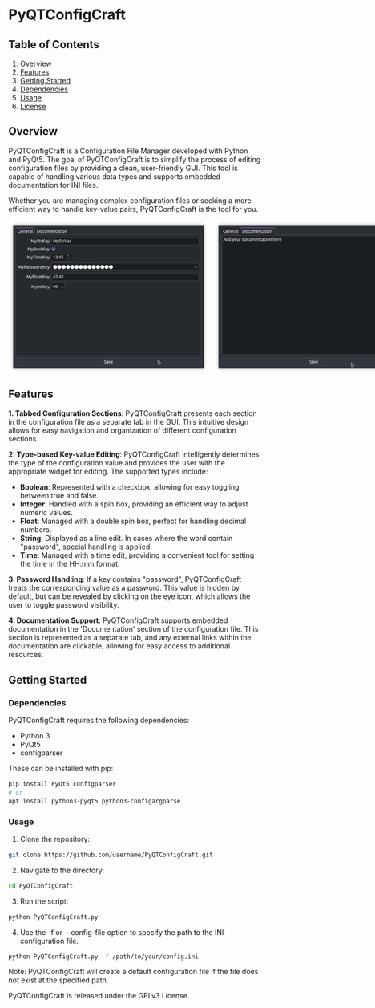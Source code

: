 # PyQTConfigCraft

## Table of Contents
1. [Overview](#overview)
2. [Features](#features)
3. [Getting Started](#getting-started)
4. [Dependencies](#dependencies)
5. [Usage](#usage)
6. [License](#license)

## Overview <a name="overview"></a>
PyQTConfigCraft is a Configuration File Manager developed with Python and PyQt5. The goal of PyQTConfigCraft is to simplify the process of editing configuration files by providing a clean, user-friendly GUI. This tool is capable of handling various data types and supports embedded documentation for INI files. 

Whether you are managing complex configuration files or seeking a more efficient way to handle key-value pairs, PyQTConfigCraft is the tool for you.


<div style="display: flex;">
    <img src="img/ConfigCraft.png" alt="Config craft main" style="width:400px;margin-right:10px;">
    <img src="img/ConfigCraft2.png" alt="Config craft doc" style="width:400px;">
</div>


## Features <a name="features"></a>
**1. Tabbed Configuration Sections**: PyQTConfigCraft presents each section in the configuration file as a separate tab in the GUI. This intuitive design allows for easy navigation and organization of different configuration sections.

**2. Type-based Key-value Editing**: PyQTConfigCraft intelligently determines the type of the configuration value and provides the user with the appropriate widget for editing. The supported types include:

- **Boolean**: Represented with a checkbox, allowing for easy toggling between true and false.
- **Integer**: Handled with a spin box, providing an efficient way to adjust numeric values.
- **Float**: Managed with a double spin box, perfect for handling decimal numbers.
- **String**: Displayed as a line edit. In cases where the word contain "password", special handling is applied.
- **Time**: Managed with a time edit, providing a convenient tool for setting the time in the HH:mm format.

**3. Password Handling**: If a key contains "password", PyQTConfigCraft treats the corresponding value as a password. This value is hidden by default, but can be revealed by clicking on the eye icon, which allows the user to toggle password visibility.

**4. Documentation Support**: PyQTConfigCraft supports embedded documentation in the 'Documentation' section of the configuration file. This section is represented as a separate tab, and any external links within the documentation are clickable, allowing for easy access to additional resources.

## Getting Started <a name="getting-started"></a>

### Dependencies <a name="dependencies"></a>

PyQTConfigCraft requires the following dependencies:

- Python 3
- PyQt5
- configparser

These can be installed with pip:

```bash
pip install PyQt5 configparser
# or
apt install python3-pyqt5 python3-configargparse
```

### Usage <a name="usage"></a>
1. Clone the repository:

```bash
git clone https://github.com/username/PyQTConfigCraft.git
```

2. Navigate to the directory:

```bash
cd PyQTConfigCraft
```

3. Run the script:
```bash
python PyQTConfigCraft.py
```

4. Use the -f or --config-file option to specify the path to the INI configuration file.
```bash
python PyQTConfigCraft.py -f /path/to/your/config.ini
```
Note: PyQTConfigCraft will create a default configuration file if the file does not exist at the specified path.



PyQTConfigCraft is released under the GPLv3 License.






